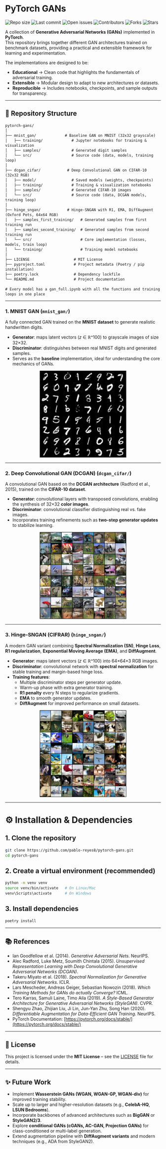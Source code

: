 # PyTorch GANs

![Repo size](https://img.shields.io/github/repo-size/pablo-reyes8/pytorch-gans)
![Last commit](https://img.shields.io/github/last-commit/pablo-reyes8/pytorch-gans)
![Open issues](https://img.shields.io/github/issues/pablo-reyes8/pytorch-gans)
![Contributors](https://img.shields.io/github/contributors/pablo-reyes8/pytorch-gans)
![Forks](https://img.shields.io/github/forks/pablo-reyes8/pytorch-gans?style=social)
![Stars](https://img.shields.io/github/stars/pablo-reyes8/pytorch-gans?style=social)

A collection of **Generative Adversarial Networks (GANs)** implemented in **PyTorch**.  
This repository brings together different GAN architectures trained on benchmark datasets, providing a practical and extensible framework for learning and experimentation.  

The implementations are designed to be:  
- **Educational** → Clean code that highlights the fundamentals of adversarial training.  
- **Extensible** → Modular design to adapt to new architectures or datasets.  
- **Reproducible** → Includes notebooks, checkpoints, and sample outputs for transparency.   

---


## 📂 Repository Structure

```plaintext
pytorch-gans/
│
├── mnist_gan/             # Baseline GAN on MNIST (32x32 grayscale)
│   ├── training/             # Jupyter notebooks for training & visualization
│   ├── samples/              # Generated digit samples
│   └── src/                  # Source code (data, models, training loop)
│
├── dcgan_cifar/            # Deep Convolutional GAN on CIFAR-10 (32x32 RGB)
│   ├── model/                # Saved models (weights, checkpoints)
│   ├── training/             # Training & visualization notebooks
│   ├── samples/              # Generated CIFAR-10 images
│   └── src/                  # Source code (data, DCGAN models, training loop)
│
├── hinge_sngan/            # Hinge-SNGAN with R1, EMA, DiffAugment (Oxford Pets, 64x64 RGB)
│   ├── samples_first_training/   # Generated samples from first training run
│   ├── samples_second_training/  # Generated samples from second training run
│   └── src/                      # Core implementation (losses, models, train loop)
│   └── training/                 # Training model notebooks 
│
├── LICENSE                    # MIT License
├── pyproject.toml             # Project metadata (Poetry / pip installation)
├── poetry.lock                # Dependency lockfile
└── README.md                  # Project documentation

# Every model has a gan_full.ipynb with all the functions and training loops in one place
```

---

### 1. **MNIST GAN** (`mnist_gan/`)
A fully connected GAN trained on the **MNIST dataset** to generate realistic handwritten digits.  

- **Generator**: maps latent vectors (*z* ∈ ℝ^100) to grayscale images of size 32×32.  
- **Discriminator**: distinguishes between real MNIST digits and generated samples.  
- Serves as the **baseline** implementation, ideal for understanding the core mechanics of GANs.  

<p align="center">
  <img src="mnist_gan/samples/epoch_0100.png" alt="MNIST GAN sample" width="280"/>
</p>

---

### 2. **Deep Convolutional GAN (DCGAN)** (`dcgan_cifar/`)
A convolutional GAN based on the **DCGAN architecture** (Radford et al., 2015), trained on the **CIFAR-10 dataset**.  

- **Generator**: convolutional layers with transposed convolutions, enabling the synthesis of 32×32 **color images**.  
- **Discriminator**: convolutional classifier distinguishing real vs. fake images.  
- Incorporates training refinements such as **two-step generator updates** to stabilize learning.  

<p align="center">
  <img src="dcgan_cifar/samples/epoch_0030.png" alt="CIFAR-10 DCGAN sample" width="280"/>
</p>

---

### 3. **Hinge-SNGAN (CIFRAR)** (`hinge_sngan/`)
A modern GAN variant combining **Spectral Normalization (SN)**, **Hinge Loss**, **R1 regularization**, **Exponential Moving Average (EMA)**, and **DiffAugment**.  

- **Generator**: maps latent vectors (*z* ∈ ℝ^100) into 64×64×3 RGB images.  
- **Discriminator**: convolutional network with **spectral normalization** for stable training and margin-based hinge loss.  
- **Training features**:  
  - Multiple discriminator steps per generator update.  
  - Warm-up phase with extra generator training.  
  - **R1 penalty** every N steps to regularize gradients.  
  - **EMA** to smooth generator updates.  
  - **DiffAugment** for improved performance on small datasets.  

<p align="center">
  <img src="hinge-sngan/samples_final/Samples Final.png" alt="Oxford Pets Hinge-SNGAN sample" width="280"/>
</p>


---

# ⚙️ Installation & Dependencies

## 1. Clone the repository
```bash
git clone https://github.com/pablo-reyes8/pytorch-gans.git
cd pytorch-gans
```

## 2. Create a virtual environment (recommended)
```bash
python -m venv venv
source venv/bin/activate   # On Linux/Mac
venv\Scripts\activate      # On Windows
```

## 3. Install dependencies

```bash
poetry install
```




---

## 📚 References

- Ian Goodfellow et al. (2014). *Generative Adversarial Nets*. NeurIPS.  
- Alec Radford, Luke Metz, Soumith Chintala (2015). *Unsupervised Representation Learning with Deep Convolutional Generative Adversarial Networks (DCGAN)*.  
- Takeru Miyato et al. (2018). *Spectral Normalization for Generative Adversarial Networks*. ICLR.  
- Lars Mescheder, Andreas Geiger, Sebastian Nowozin (2018). *Which Training Methods for GANs do actually Converge?* ICML.  
- Tero Karras, Samuli Laine, Timo Aila (2019). *A Style-Based Generator Architecture for Generative Adversarial Networks (StyleGAN)*. CVPR.  
- Shengyu Zhao, Zhijian Liu, Ji Lin, Jun-Yan Zhu, Song Han (2020). *Differentiable Augmentation for Data-Efficient GAN Training*. NeurIPS.  
- PyTorch Documentation: [https://pytorch.org/docs/stable/](https://pytorch.org/docs/stable/) 

---

## 📜 License

This project is licensed under the **MIT License** – see the [LICENSE](LICENSE) file for details.

---

## ✨ Future Work

- Implement **Wasserstein GANs (WGAN, WGAN-GP, WGAN-div)** for improved training stability.  
- Scale up to larger and higher-resolution datasets (e.g., **CelebA-HQ**, **LSUN Bedrooms**).  
- Incorporate backbones of advanced architectures such as **BigGAN** or **StyleGAN2/3**.  
- Explore **conditional GANs (cGANs, AC-GAN, Projection GANs)** for class-conditioned or multi-label generation.  
- Extend augmentation pipeline with **DiffAugment variants** and modern techniques (e.g., ADA from StyleGAN2).  


